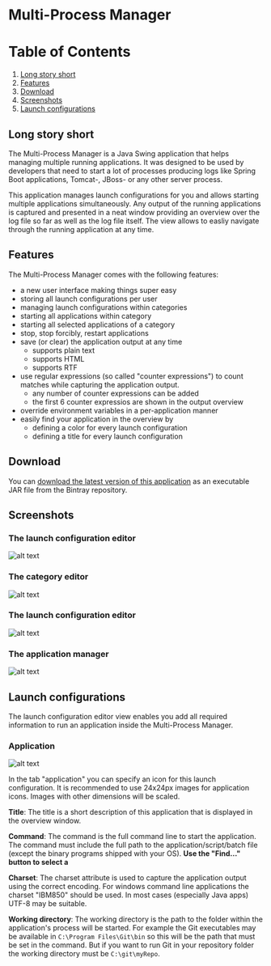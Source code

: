 # Multi-Process Manager

# Table of Contents
1. [Long story short](#long-story-short)
2. [Features](#features)
3. [Download](#download)
4. [Screenshots](#screenshots)
5. [Launch configurations](#launch-configurations)

## Long story short

The Multi-Process Manager is a Java Swing application that helps managing multiple running applications. It was designed to be used by developers that need to start a lot of processes producing logs like Spring Boot applications, Tomcat-, JBoss- or any other server process. 

This application manages launch configurations for you and allows starting multiple applications simultaneously. Any output of the running applications is captured and presented in a neat window providing an overview over the log file so far as well as the log file itself. The view allows to easliy navigate through the running application at any time. 

## Features

The Multi-Process Manager comes with the following features:
* a new user interface making things super easy
* storing all launch configurations per user
* managing launch configurations within categories
* starting all applications within category
* starting all selected applications of a category
* stop, stop forcibly, restart applications
* save (or clear) the application output at any time
	* supports plain text
	* supports HTML
	* supports RTF
* use regular expressions (so called "counter expressions") to count matches while capturing the application output.
	* any number of counter expressions can be added
	* the first 6 counter expressios are shown in the output overview
* override environment variables in a per-application manner
* easily find your application in the overview by
	* defining a color for every launch configuration
	* defining a title for every launch configuration

## Download

You can [download the latest version of this application](https://bintray.com/schuettec/maven/download_file?file_path=com%2Fgithub%2Fschuettec%2Fmultiprocman%2Fmultiprocman%2F0.0.2%2Fmultiprocman-0.0.2-jar-with-dependencies.jar) as an executable JAR file from the Bintray repository.


## Screenshots

### The launch configuration editor

![alt text](etc/screenshots/01.png)

### The category editor

![alt text](etc/screenshots/02.png)

### The launch configuration editor

![alt text](etc/screenshots/03.png)

### The application manager

![alt text](etc/screenshots/04.png)

## Launch configurations

The launch configuration editor view enables you add all required information to run an application inside the Multi-Process Manager.


### Application  

![alt text](etc/screenshots/03.png)

In the tab "application" you can specify an icon for this launch configuration. It is recommended to use 24x24px images for application icons. Images with other dimensions will be scaled.

__Title__: The title is a short description of this application that is displayed in the overview window.

__Command__: The command is the full command line to start the application. The command must include the full path to the application/script/batch file (except the binary programs shipped with your OS). __Use the "Find..." button to select a__

__Charset__: The charset attribute is used to capture the application output using the correct encoding. For windows command line applications the charset "IBM850" should be used. In most cases (especially Java apps) UTF-8 may be suitable.

__Working directory__: The working directory is the path to the folder within the application's process will be started. For example the Git executables may be available in `C:\Program Files\Git\bin` so this will be the path that must be set in the command. But if you want to run Git in your repository folder the working directory must be `C:\git\myRepo`.

  